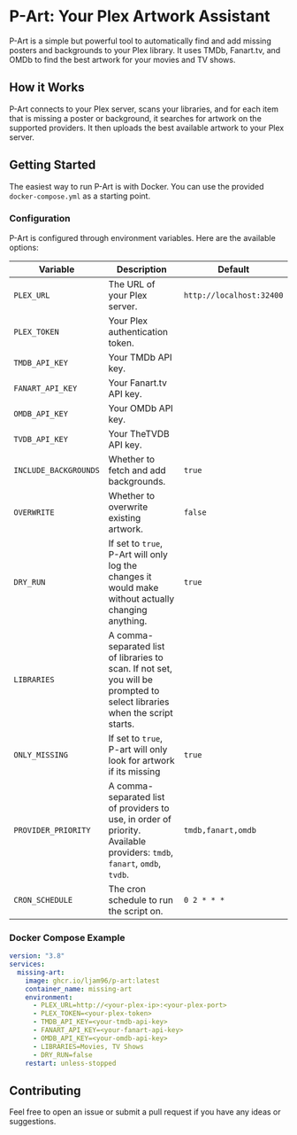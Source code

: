 # P-Art: Your Plex Artwork Assistant

P-Art is a simple but powerful tool to automatically find and add missing posters and backgrounds to your Plex library. It uses TMDb, Fanart.tv, and OMDb to find the best artwork for your movies and TV shows.

## How it Works

P-Art connects to your Plex server, scans your libraries, and for each item that is missing a poster or background, it searches for artwork on the supported providers. It then uploads the best available artwork to your Plex server.

## Getting Started

The easiest way to run P-Art is with Docker. You can use the provided `docker-compose.yml` as a starting point.

### Configuration

P-Art is configured through environment variables. Here are the available options:

| Variable | Description | Default |
| --- | --- | --- |
| `PLEX_URL` | The URL of your Plex server. | `http://localhost:32400` |
| `PLEX_TOKEN` | Your Plex authentication token. | |
| `TMDB_API_KEY` | Your TMDb API key. | |
| `FANART_API_KEY` | Your Fanart.tv API key. | |
| `OMDB_API_KEY` | Your OMDb API key. | |
| `TVDB_API_KEY` | Your TheTVDB API key. | |
| `INCLUDE_BACKGROUNDS` | Whether to fetch and add backgrounds. | `true` |
| `OVERWRITE` | Whether to overwrite existing artwork. | `false` |
| `DRY_RUN` | If set to `true`, P-Art will only log the changes it would make without actually changing anything. | `true` |
| `LIBRARIES` | A comma-separated list of libraries to scan. If not set, you will be prompted to select libraries when the script starts. | |
| `ONLY_MISSING` | If set to `true`, P-art will only look for artwork if its missing | `true` |
| `PROVIDER_PRIORITY` | A comma-separated list of providers to use, in order of priority. Available providers: `tmdb`, `fanart`, `omdb`, `tvdb`. | `tmdb,fanart,omdb` |
| `CRON_SCHEDULE` | The cron schedule to run the script on. | `0 2 * * *` |

### Docker Compose Example

```yaml
version: "3.8"
services:
  missing-art:
    image: ghcr.io/ljam96/p-art:latest
    container_name: missing-art
    environment:
      - PLEX_URL=http://<your-plex-ip>:<your-plex-port>
      - PLEX_TOKEN=<your-plex-token>
      - TMDB_API_KEY=<your-tmdb-api-key>
      - FANART_API_KEY=<your-fanart-api-key>
      - OMDB_API_KEY=<your-omdb-api-key>
      - LIBRARIES=Movies, TV Shows
      - DRY_RUN=false
    restart: unless-stopped
```

## Contributing

Feel free to open an issue or submit a pull request if you have any ideas or suggestions.
